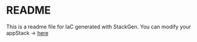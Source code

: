 # README
This is a readme file for IaC generated with StackGen.
You can modify your appStack -> [here](http://main.dev.stackgen.com/appstacks/e3e45b36-70ba-4a78-9265-3b0342623f40)
